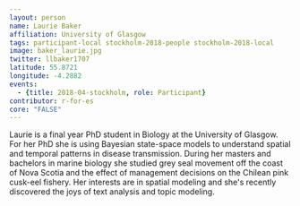 ```yaml
---
layout: person
name: Laurie Baker
affiliation: University of Glasgow
tags: participant-local stockholm-2018-people stockholm-2018-local
image: baker_laurie.jpg
twitter: llbaker1707
latitude: 55.8721
longitude: -4.2882
events:
  - {title: 2018-04-stockholm, role: Participant}
contributor: r-for-es
core: "FALSE"
---
```

Laurie is a final year PhD student in Biology at the University of Glasgow. For her PhD she is using Bayesian state-space models to understand spatial and temporal patterns in disease transmission. During her masters and bachelors in marine biology she studied grey seal movement off the coast of Nova Scotia and the effect of management decisions on the Chilean pink cusk-eel fishery. Her interests are in spatial modeling and she's recently discovered the joys of text analysis and topic modeling.